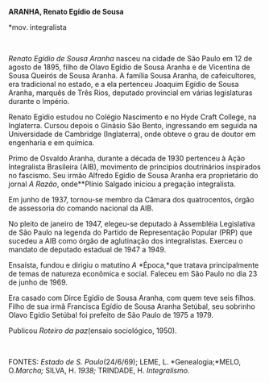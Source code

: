 **ARANHA, Renato Egídio de Sousa**

\*mov. integralista

 

*Renato Egídio de Sousa Aranha* nasceu na cidade de São Paulo em 12 de
agosto de 1895, filho de Olavo Egídio de Sousa Aranha e de Vicentina de
Sousa Queirós de Sousa Aranha. A família Sousa Aranha, de cafeicultores,
era tradicional no estado, e a ela pertenceu Joaquim Egídio de Sousa
Aranha, marquês de Três Rios, deputado provincial em várias legislaturas
durante o Império.

Renato Egídio estudou no Colégio Nascimento e no Hyde Craft College, na
Inglaterra. Cursou depois o Ginásio São Bento, ingressando em seguida na
Universidade de Cambridge (Inglaterra), onde obteve o grau de doutor em
engenharia e em química.

Primo de Osvaldo Aranha, durante a década de 1930 pertenceu à Ação
Integralista Brasileira (AIB), movimento de princípios doutrinários
inspirados no fascismo. Seu irmão Alfredo Egídio de Sousa Aranha era
proprietário do jornal *A Razão*, onde**Plínio Salgado iniciou a
pregação integralista.

Em junho de 1937, tornou-se membro da Câmara dos quatrocentos, órgão de
assessoria do comando nacional da AIB.

No pleito de janeiro de 1947, elegeu-se deputado à Assembléia
Legislativa de São Paulo na legenda do Partido de Representação Popular
(PRP) que sucedeu a AIB como órgão de aglutinação dos integralistas.
Exerceu o mandato de deputado estadual de 1947 a 1949.

Ensaísta, fundou e dirigiu o matutino *A* *Época,*que tratava
principalmente de temas de natureza econômica e social. Faleceu em São
Paulo no dia 23 de junho de 1969.

Era casado com Dirce Egídio de Sousa Aranha, com quem teve seis filhos.
Filho de sua irmã Francisca Egídio de Sousa Aranha Setúbal, seu sobrinho
Olavo Egídio Setúbal foi prefeito de São Paulo de 1975 a 1979.

Publicou *Roteiro da paz*(ensaio sociológico, 1950).

 

FONTES: *Estado de S. Paulo*(24/6/69); LEME, L. *Genealogia;*MELO,
O.*Marcha;* SILVA, H. *1938;* TRINDADE, H. *Integralismo.*

 
